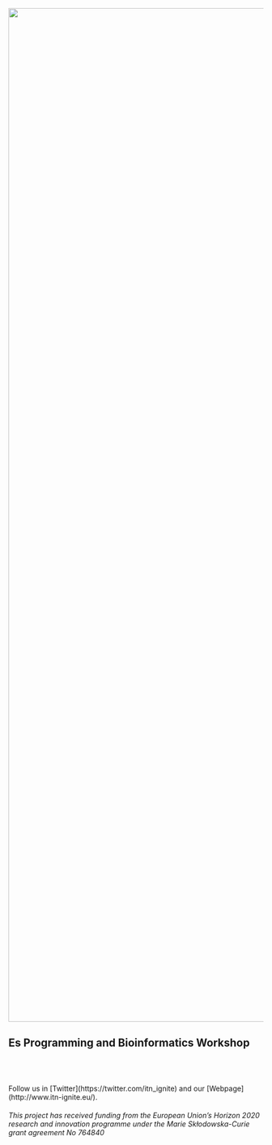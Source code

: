 <p align="center">
  <img src="https://i.imgur.com/nG4PtGQ.jpg" width="2000"/>
</p>

## Es Programming and Bioinformatics Workshop 

<br />
<br />
<br />
Follow us in [Twitter](https://twitter.com/itn_ignite) and our [Webpage](http://www.itn-ignite.eu/). 

###### This project has received funding from the European Union’s Horizon 2020 research and innovation programme under the Marie Skłodowska-Curie grant agreement No 764840
